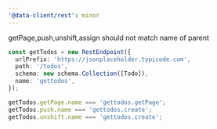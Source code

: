 ```yaml
---
'@data-client/rest': minor
---
```


getPage,push,unshift,assign should not match name of parent

```ts
const getTodos = new RestEndpoint({
  urlPrefix: 'https://jsonplaceholder.typicode.com',
  path: '/todos',
  schema: new schema.Collection([Todo]),
  name: 'gettodos',
});

getTodos.getPage.name === 'gettodos.getPage';
getTodos.push.name === 'gettodos.create';
getTodos.unshift.name === 'gettodos.create';
```

